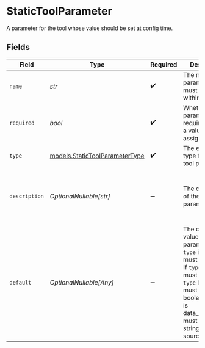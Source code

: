 # StaticToolParameter

A parameter for the tool whose value should be set at config time.


## Fields

| Field                                                                                                                                                                                                                                | Type                                                                                                                                                                                                                                 | Required                                                                                                                                                                                                                             | Description                                                                                                                                                                                                                          | Example                                                                                                                                                                                                                              |
| ------------------------------------------------------------------------------------------------------------------------------------------------------------------------------------------------------------------------------------ | ------------------------------------------------------------------------------------------------------------------------------------------------------------------------------------------------------------------------------------ | ------------------------------------------------------------------------------------------------------------------------------------------------------------------------------------------------------------------------------------ | ------------------------------------------------------------------------------------------------------------------------------------------------------------------------------------------------------------------------------------ | ------------------------------------------------------------------------------------------------------------------------------------------------------------------------------------------------------------------------------------ |
| `name`                                                                                                                                                                                                                               | *str*                                                                                                                                                                                                                                | :heavy_check_mark:                                                                                                                                                                                                                   | The name of the parameter - must be unique within the tool.                                                                                                                                                                          | temperature_unit                                                                                                                                                                                                                     |
| `required`                                                                                                                                                                                                                           | *bool*                                                                                                                                                                                                                               | :heavy_check_mark:                                                                                                                                                                                                                   | Whether the parameter is required to have a value assigned.                                                                                                                                                                          | true                                                                                                                                                                                                                                 |
| `type`                                                                                                                                                                                                                               | [models.StaticToolParameterType](../models/statictoolparametertype.md)                                                                                                                                                               | :heavy_check_mark:                                                                                                                                                                                                                   | The expected type for a static tool parameter.                                                                                                                                                                                       |                                                                                                                                                                                                                                      |
| `description`                                                                                                                                                                                                                        | *OptionalNullable[str]*                                                                                                                                                                                                              | :heavy_minus_sign:                                                                                                                                                                                                                   | The description of the parameter.                                                                                                                                                                                                    | Whether the temperature information should be fetched in celsius or fahrenheit.                                                                                                                                                      |
| `default`                                                                                                                                                                                                                            | *OptionalNullable[Any]*                                                                                                                                                                                                              | :heavy_minus_sign:                                                                                                                                                                                                                   | The default value for the parameter. If `type` is string, must be a string. If `type` is int, must be an int. If `type` is boolean, must be a boolean. If `type` is data_source_list, must be a list of strings (data source names). | fahrenheit                                                                                                                                                                                                                           |